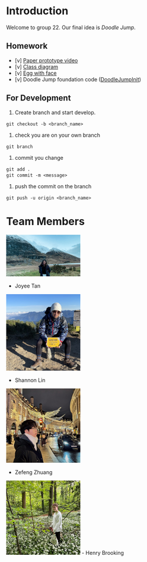 # Introduction

Welcome to group 22. Our final idea is *Doodle Jump*.

## Homework
- [v] [Paper prototype video](./static/IMG_0837.MOV)
- [v] [Class diagram](./static/DoodleJump_class_diagram.png)
- [v] [Egg with face](./EggWithFace.pde)
- [v] Doodle Jump foundation code ([DoodleJumpInit](./DoodleJumpInit/))
  
## For Development
1. Create branch and start develop.
```
git checkout -b <branch_name>
```

1. check you are on your own branch
```
git branch
```

1. commit you change
```
git add .
git commit -m <message>
```

1. push the commit on the branch
```
git push -u origin <branch_name>
```


# Team Members
<img src="./static/Joyee_swe.JPG" width="200" height=auto>

- Joyee Tan

<!-- ![Shannon](Shannon_Lin.jpeg) -->
<img src="./static/Shannon_Lin.jpeg" width="200" height=auto>

- Shannon Lin

<!-- ![Zefeng](Zefeng_Zhuang.jpg) -->
<img src="./static/Zefeng_Zhuang.jpg" width="200" height=auto>

- Zefeng Zhuang

<img src="./static/IMG_20220613_232422_462.jpg" width="200" height=auto>
- Henry Brooking

